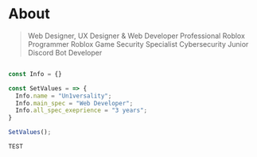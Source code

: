 # About

> Web Designer, UX Designer & Web Developer
> Professional Roblox Programmer
> Roblox Game Security Specialist
> Cybersecurity Junior
> Discord Bot Developer



```js

const Info = {}

const SetValues = => {
  Info.name = "Un1versality";
  Info.main_spec = "Web Developer";
  Info.all_spec_exeprience = "3 years";
}

SetValues();

```

<sup> TEST </sup>
